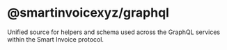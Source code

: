 # @smartinvoicexyz/graphql

Unified source for helpers and schema used across the GraphQL services within the Smart Invoice protocol.
